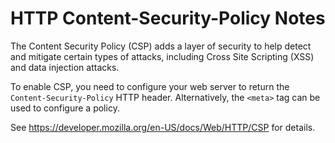 # HTTP Content-Security-Policy Notes

The Content Security Policy (CSP) adds a layer of security to help detect and
mitigate certain types of attacks, including Cross Site Scripting (XSS) and
data injection attacks.

To enable CSP, you need to configure your web server to return the
`Content-Security-Policy` HTTP header.  Alternatively, the `<meta>` tag can be
used to configure a policy.

See https://developer.mozilla.org/en-US/docs/Web/HTTP/CSP for details.
